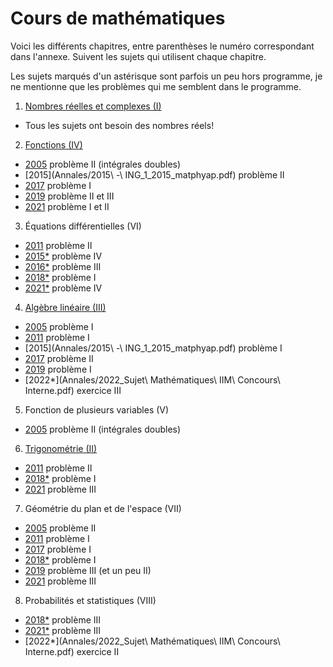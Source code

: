 # Cours de mathématiques

Voici les différents chapitres, entre parenthèses le numéro correspondant dans
l'annexe. Suivent les sujets qui utilisent chaque chapitre.

Les sujets marqués d'un astérisque sont parfois un peu hors programme,
je ne mentionne que les problèmes qui me semblent dans le programme.


1. [Nombres réelles et complexes (I)](Maths/Nombres.md)

- Tous les sujets ont besoin des nombres réels!

2. [Fonctions (IV)](Maths/Fonctions.md)
- [2005](Annales/2005-Epreuve_20_maths.pdf) problème II (intégrales doubles)
- [2015](Annales/2015\ -\ ING_1_2015_matphyap.pdf) problème II
- [2017](Annales/2017mathsetphysiqueappliques.pdf) problème I
- [2019](Annales/2019-ING19_INT_MATHS_PHYSIQUE.pdf) problème II et III
- [2021](Annales/2021_c_inge_math_phy_metropole.pdf) problème I et II

3. Équations différentielles (VI)
- [2011](Annales/2011-ING_1_2011_mathphysiappli.pdf) problème II
- [2015*](Annales/2015_Maths.pdf) problème IV
- [2016*](Annales/2016_Mathematiques.pdf) problème III
- [2018*](Annales/2018_sujet_mathematiques.pdf) problème I
- [2021*](Annales/2021_IIM-interne-mathematiques.pdf) problème IV

4. [Algèbre linéaire (III)](Lineaire.md)
- [2005](Annales/2005-Epreuve_20_maths.pdf) problème I
- [2011](Annales/2011-ING_1_2011_mathphysiappli.pdf) problème I
- [2015](Annales/2015\ -\ ING_1_2015_matphyap.pdf) problème I
- [2017](Annales/2017mathsetphysiqueappliques.pdf) problème II
- [2019](Annales/2019-ING19_INT_MATHS_PHYSIQUE.pdf) problème I
- [2022*](Annales/2022_Sujet\ Mathématiques\ IIM\ Concours\ Interne.pdf)
  exercice III

5. Fonction de plusieurs variables (V)
- [2005](Annales/2005-Epreuve_20_maths.pdf) problème II (intégrales doubles)

6. [Trigonométrie (II)](Trigo.md)
- [2011](Annales/2011-ING_1_2011_mathphysiappli.pdf) problème II
- [2018*](Annales/2018_sujet_mathematiques.pdf) problème I
- [2021](Annales/2021_c_inge_math_phy_metropole.pdf) problème III

7. Géométrie du plan et de l'espace (VII)
- [2005](Annales/2005-Epreuve_20_maths.pdf) problème II
- [2011](Annales/2011-ING_1_2011_mathphysiappli.pdf) problème I
- [2017](Annales/2017mathsetphysiqueappliques.pdf) problème I
- [2018*](Annales/2018_sujet_mathematiques.pdf) problème I
- [2019](Annales/2019-ING19_INT_MATHS_PHYSIQUE.pdf) problème III (et un peu II)
- [2021](Annales/2021_c_inge_math_phy_metropole.pdf) problème III

8. Probabilités et statistiques (VIII)
- [2018*](Annales/2018_sujet_mathematiques.pdf) problème III
- [2021*](Annales/2021_IIM-interne-mathematiques.pdf) problème III
- [2022*](Annales/2022_Sujet\ Mathématiques\ IIM\ Concours\ Interne.pdf)
  exercice II
